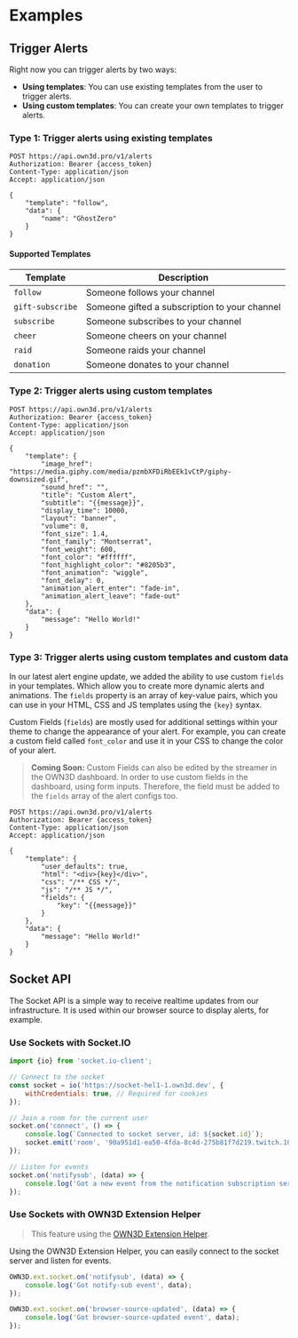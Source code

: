 # Examples

## Trigger Alerts <Badge text="beta" type="warning"/>

Right now you can trigger alerts by two ways:

- **Using templates**: You can use existing templates from the user to trigger alerts.
- **Using custom templates**: You can create your own templates to trigger alerts.

### Type 1: Trigger alerts using existing templates

```http request
POST https://api.own3d.pro/v1/alerts
Authorization: Bearer {access_token}
Content-Type: application/json
Accept: application/json

{
    "template": "follow",
    "data": {
        "name": "GhostZero"
    }
}
```

#### Supported Templates

| Template         | Description                                   |
|------------------|-----------------------------------------------|
| `follow`         | Someone follows your channel                  |
| `gift-subscribe` | Someone gifted a subscription to your channel |
| `subscribe`      | Someone subscribes to your channel            |
| `cheer`          | Someone cheers on your channel                |
| `raid`           | Someone raids your channel                    |
| `donation`       | Someone donates to your channel               |

### Type 2: Trigger alerts using custom templates <Badge text="beta" type="warning"/>

```http request
POST https://api.own3d.pro/v1/alerts
Authorization: Bearer {access_token}
Content-Type: application/json
Accept: application/json

{
    "template": {
        "image_href": "https://media.giphy.com/media/pzmbXFDiRbEEk1vCtP/giphy-downsized.gif",
        "sound_href": "",
        "title": "Custom Alert",
        "subtitle": "{{message}}",
        "display_time": 10000,
        "layout": "banner",
        "volume": 0,
        "font_size": 1.4,
        "font_family": "Montserrat",
        "font_weight": 600,
        "font_color": "#ffffff",
        "font_highlight_color": "#8205b3",
        "font_animation": "wiggle",
        "font_delay": 0,
        "animation_alert_enter": "fade-in",
        "animation_alert_leave": "fade-out"
    },
    "data": {
        "message": "Hello World!"
    }
}
```

### Type 3: Trigger alerts using custom templates and custom data <Badge text="closed beta" type="warning"/>

In our latest alert engine update, we added the ability to use custom `fields` in your templates. Which allow you to
create
more dynamic alerts and animations. The `fields` property is an array of key-value pairs, which you can use in your
HTML, CSS and JS templates using the `{key}` syntax.

Custom Fields (`fields`) are mostly used for additional settings within your theme to change the appearance of your
alert. For example, you can create a custom field called `font_color` and use it in your CSS to change the color of your
alert.

> **Coming Soon:**
> Custom Fields can also be edited by the streamer in the OWN3D dashboard. In order to use custom fields in the
> dashboard, using form inputs. Therefore, the field must be added to the `fields` array of the alert configs too.

```http request
POST https://api.own3d.pro/v1/alerts
Authorization: Bearer {access_token}
Content-Type: application/json
Accept: application/json

{
    "template": {
        "user_defaults": true,
        "html": "<div>{key}</div>",
        "css": "/** CSS */",
        "js": "/** JS */",
        "fields": {
            "key": "{{message}}"
        }
    },
    "data": {
        "message": "Hello World!"
    }
}
```

## Socket API

The Socket API is a simple way to receive realtime updates from our infrastructure. It is used within our browser source
to display alerts, for example.

### Use Sockets with Socket.IO

```javascript
import {io} from 'socket.io-client';

// Connect to the socket
const socket = io('https://socket-hel1-1.own3d.dev', {
    withCredentials: true, // Required for cookies
});

// Join a room for the current user
socket.on('connect', () => {
    console.log(`Connected to socket server, id: ${socket.id}`);
    socket.emit('room', '90a951d1-ea50-4fda-8c4d-275b81f7d219.twitch.106415581');
});

// Listen for events
socket.on('notifysub', (data) => {
    console.log('Got a new event from the notification subscription service:', data);
});
```

### Use Sockets with OWN3D Extension Helper <Badge text="beta" type="warning"/>

> This feature using the [OWN3D Extension Helper](extensions/extension-helper.md).

Using the OWN3D Extension Helper, you can easily connect to the socket server and listen for events.

```javascript
OWN3D.ext.socket.on('notifysub', (data) => {
    console.log('Got notify-sub event', data);
});

OWN3D.ext.socket.on('browser-source-updated', (data) => {
    console.log('Got browser-source-updated event', data);
});
```